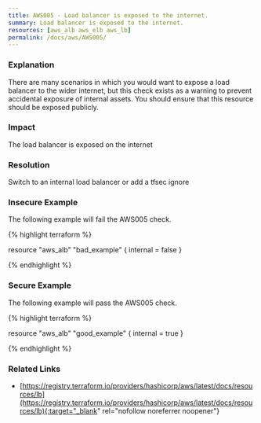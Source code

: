 ```yaml
---
title: AWS005 - Load balancer is exposed to the internet.
summary: Load balancer is exposed to the internet. 
resources: [aws_alb aws_elb aws_lb] 
permalink: /docs/aws/AWS005/
---
```

### Explanation


There are many scenarios in which you would want to expose a load balancer to the wider internet, but this check exists as a warning to prevent accidental exposure of internal assets. You should ensure that this resource should be exposed publicly.


### Impact
The load balancer is exposed on the internet

### Resolution
Switch to an internal load balancer or add a tfsec ignore



### Insecure Example

The following example will fail the AWS005 check.

{% highlight terraform %}

resource "aws_alb" "bad_example" {
	internal = false
}

{% endhighlight %}



### Secure Example

The following example will pass the AWS005 check.

{% highlight terraform %}

resource "aws_alb" "good_example" {
	internal = true
}

{% endhighlight %}



### Related Links


- [https://registry.terraform.io/providers/hashicorp/aws/latest/docs/resources/lb](https://registry.terraform.io/providers/hashicorp/aws/latest/docs/resources/lb){:target="_blank" rel="nofollow noreferrer noopener"}


